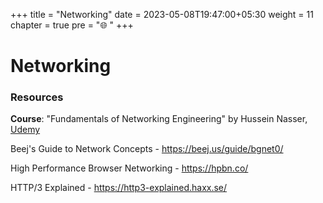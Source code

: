 +++
title = "Networking"
date =  2023-05-08T19:47:00+05:30
weight = 11
chapter = true
pre = "🌐 "
+++

# Networking

### Resources
**Course**: "Fundamentals of Networking Engineering" by Hussein Nasser, [Udemy](https://www.udemy.com/course/fundamentals-of-networking-for-effective-backend-design/)

Beej's Guide to Network Concepts - https://beej.us/guide/bgnet0/

High Performance Browser Networking - https://hpbn.co/

HTTP/3 Explained - https://http3-explained.haxx.se/